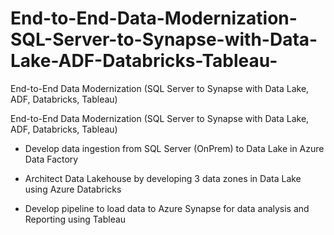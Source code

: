 # End-to-End-Data-Modernization-SQL-Server-to-Synapse-with-Data-Lake-ADF-Databricks-Tableau-
End-to-End Data Modernization (SQL Server to Synapse with Data Lake, ADF, Databricks, Tableau)

End-to-End Data Modernization (SQL Server to Synapse with Data Lake, ADF, Databricks, Tableau)  

- Develop data ingestion from SQL Server (OnPrem) to Data Lake in Azure Data Factory 

- Architect Data Lakehouse by developing 3 data zones in Data Lake using Azure Databricks 

- Develop pipeline to load data to Azure Synapse for data analysis and Reporting using Tableau  
